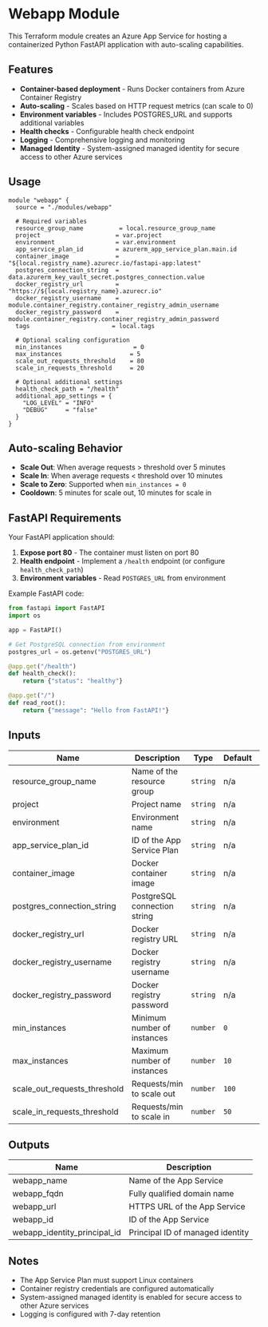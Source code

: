 # Webapp Module

This Terraform module creates an Azure App Service for hosting a containerized Python FastAPI application with auto-scaling capabilities.

## Features

- **Container-based deployment** - Runs Docker containers from Azure Container Registry
- **Auto-scaling** - Scales based on HTTP request metrics (can scale to 0)
- **Environment variables** - Includes POSTGRES_URL and supports additional variables
- **Health checks** - Configurable health check endpoint
- **Logging** - Comprehensive logging and monitoring
- **Managed Identity** - System-assigned managed identity for secure access to other Azure services

## Usage

```hcl
module "webapp" {
  source = "./modules/webapp"

  # Required variables
  resource_group_name          = local.resource_group_name
  project                     = var.project
  environment                 = var.environment
  app_service_plan_id         = azurerm_app_service_plan.main.id
  container_image             = "${local.registry_name}.azurecr.io/fastapi-app:latest"
  postgres_connection_string  = data.azurerm_key_vault_secret.postgres_connection.value
  docker_registry_url         = "https://${local.registry_name}.azurecr.io"
  docker_registry_username    = module.container_registry.container_registry_admin_username
  docker_registry_password    = module.container_registry.container_registry_admin_password
  tags                       = local.tags

  # Optional scaling configuration
  min_instances                    = 0
  max_instances                   = 5
  scale_out_requests_threshold    = 80
  scale_in_requests_threshold     = 20

  # Optional additional settings
  health_check_path = "/health"
  additional_app_settings = {
    "LOG_LEVEL" = "INFO"
    "DEBUG"     = "false"
  }
}
```

## Auto-scaling Behavior

- **Scale Out**: When average requests > threshold over 5 minutes
- **Scale In**: When average requests < threshold over 10 minutes
- **Scale to Zero**: Supported when `min_instances = 0`
- **Cooldown**: 5 minutes for scale out, 10 minutes for scale in

## FastAPI Requirements

Your FastAPI application should:

1. **Expose port 80** - The container must listen on port 80
2. **Health endpoint** - Implement a `/health` endpoint (or configure `health_check_path`)
3. **Environment variables** - Read `POSTGRES_URL` from environment

Example FastAPI code:
```python
from fastapi import FastAPI
import os

app = FastAPI()

# Get PostgreSQL connection from environment
postgres_url = os.getenv("POSTGRES_URL")

@app.get("/health")
def health_check():
    return {"status": "healthy"}

@app.get("/")
def read_root():
    return {"message": "Hello from FastAPI!"}
```

## Inputs

| Name | Description | Type | Default | Required |
|------|-------------|------|---------|:--------:|
| resource_group_name | Name of the resource group | `string` | n/a | yes |
| project | Project name | `string` | n/a | yes |
| environment | Environment name | `string` | n/a | yes |
| app_service_plan_id | ID of the App Service Plan | `string` | n/a | yes |
| container_image | Docker container image | `string` | n/a | yes |
| postgres_connection_string | PostgreSQL connection string | `string` | n/a | yes |
| docker_registry_url | Docker registry URL | `string` | n/a | yes |
| docker_registry_username | Docker registry username | `string` | n/a | yes |
| docker_registry_password | Docker registry password | `string` | n/a | yes |
| min_instances | Minimum number of instances | `number` | `0` | no |
| max_instances | Maximum number of instances | `number` | `10` | no |
| scale_out_requests_threshold | Requests/min to scale out | `number` | `100` | no |
| scale_in_requests_threshold | Requests/min to scale in | `number` | `50` | no |

## Outputs

| Name | Description |
|------|-------------|
| webapp_name | Name of the App Service |
| webapp_fqdn | Fully qualified domain name |
| webapp_url | HTTPS URL of the App Service |
| webapp_id | ID of the App Service |
| webapp_identity_principal_id | Principal ID of managed identity |

## Notes

- The App Service Plan must support Linux containers
- Container registry credentials are configured automatically
- System-assigned managed identity is enabled for secure access to other Azure services
- Logging is configured with 7-day retention
